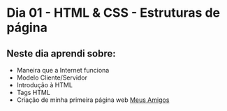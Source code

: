 # Dia 01 - HTML & CSS - Estruturas de página

## Neste dia aprendi sobre: 

- Maneira que a Internet funciona
- Modelo Cliente/Servidor
- Introdução à HTML
- Tags HTML
- Criação de minha primeira página web [Meus Amigos](meus-amigos.html)
